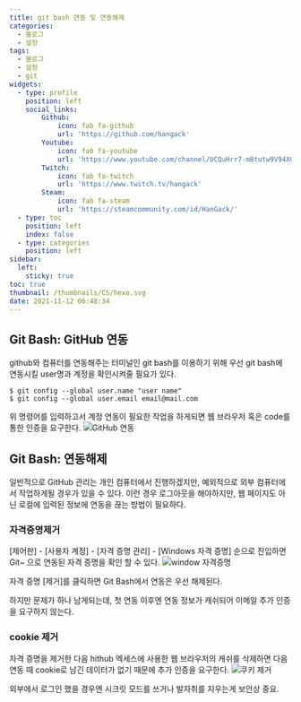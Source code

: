 ```yaml
---
title: git bash 연동 및 연동해제
categories:
  - 블로그
  - 설정
tags:
  - 블로그
  - 설정
  - git
widgets:
  - type: profile
    position: left
    social_links:
        Github:
            icon: fab fa-github
            url: 'https://github.com/hangack'
        Youtube:
            icon: fab fa-youtube
            url: 'https://www.youtube.com/channel/UCQuHrr7-mBtutw9V94XGH-g'
        Twitch:
            icon: fab fa-twitch
            url: 'https://www.twitch.tv/hangack'
        Steam:
            icon: fab fa-steam
            url: 'https://steamcommunity.com/id/HanGack/'
  - type: toc
    position: left
    index: false
  - type: categories
    position: left
sidebar:
  left:
    sticky: true
toc: true
thumbnail: /thumbnails/CS/hexo.svg
date: 2021-11-12 06:48:34
---
```

  
## Git Bash: GitHub 연동

github와 컴퓨터를 연동해주는 터미널인 git bash를 이용하기 위해 우선 git bash에 연동시킬 user명과 계정을 확인시켜줄 필요가 있다.
```
$ git config --global user.name "user name"
$ git config --global user.email email@mail.com
```

위 명령어를 입력하고서 계정 연동이 필요한 작업을 하게되면 웹 브라우저 혹은 code를 통한 인증을 요구한다.
![GitHub 연동](/images/2111/GitBash_connect/연동.png)


## Git Bash: 연동해제

일반적으로 GitHub 관리는 개인 컴퓨터에서 진행하겠지만, 예외적으로 외부 컴퓨터에서 작업하게될 경우가 있을 수 있다.
이런 경우 로그아웃을 해야하지만, 웹 페이지도 아닌 로컬에 입력된 정보에 연동을 끊는 방법이 필요하다.

### 자격증명제거

[제어판] - [사용자 계정] - [자격 증명 관리] - [Windows 자격 증명] 순으로 진입하면 Git~ 으로 연동된 자격 증명을 확인 할 수 있다.
![window 자격증명](/images/2111/GitBash_connect/연동해제.png)

자격 증명 [제거]를 클릭하면 Git Bash에서 연동은 우선 해제된다.

하지만 문제가 하나 남게되는데, 첫 연동 이후엔 연동 정보가 캐쉬되어 이메일 추가 인증을 요구하지 않는다.

### cookie 제거

자격 증명을 제거한 다음 hithub 엑세스에 사용한 웹 브라우저의 캐쉬를 삭제하면 다음 연동 때 cookie로 남긴 데이터가 없기 때문에 추가 인증을 요구한다.
![쿠키 제거](/images/2111/GitBash_connect/del_cookie.png)

외부에서 로그인 했을 경우엔 시크릿 모드를 쓰거나 발자취를 지우는게 보안상 중요.